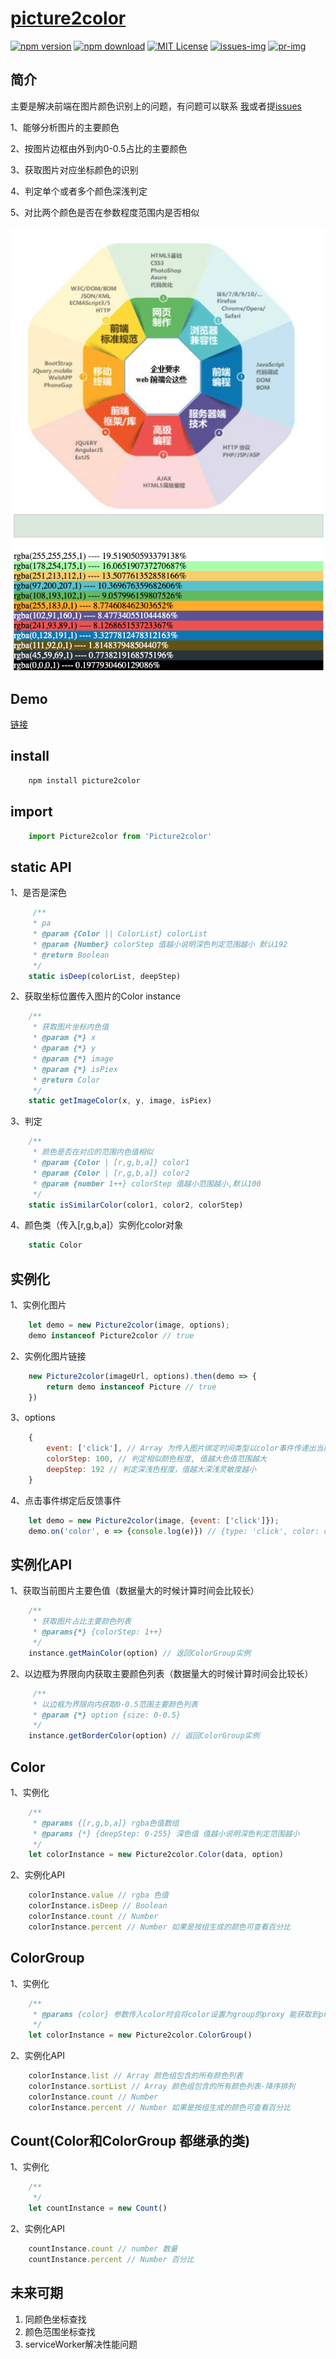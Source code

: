 # [picture2color](./)

[![npm version][npm-version-img]][npm-url]
[![npm download][npm-download-img]][npm-download]
[![MIT License][license-image]][license-url]
[![issues-img]][issues]
[![pr-img]][pr]

## 简介
主要是解决前端在图片颜色识别上的问题，有问题可以联系
[我][e-mail]或者提[issues][issues]

1、能够分析图片的主要颜色

2、按图片边框由外到内0-0.5占比的主要颜色

3、获取图片对应坐标颜色的识别

4、判定单个或者多个颜色深浅判定

5、对比两个颜色是否在参数程度范围内是否相似

![img][demo-img]

## Demo

[链接][demo]

## install
``` bash
    npm install picture2color
```

## import

```javascript
    import Picture2color from 'Picture2color'
```

## static API

1、是否是深色
```javascript
     /**
     * pa
     * @param {Color || ColorList} colorList
     * @param {Number} colorStep 值越小说明深色判定范围越小 默认192
     * @return Boolean
     */
    static isDeep(colorList, deepStep)
```
2、获取坐标位置传入图片的Color instance
```javascript
    /**
     * 获取图片坐标内色值
     * @param {*} x
     * @param {*} y
     * @param {*} image
     * @param {*} isPiex
     * @return Color
     */
    static getImageColor(x, y, image, isPiex)
```
3、判定
```javascript
    /**
     * 颜色是否在对应的范围内色值相似
     * @param {Color | [r,g,b,a]} color1
     * @param {Color | [r,g,b,a]} color2
     * @param {number 1++} colorStep 值越小范围越小,默认100
     */
    static isSimilarColor(color1, color2, colorStep)
```
4、颜色类（传入[r,g,b,a]）实例化color对象
```javascript
    static Color
```
## 实例化

1、实例化图片
```javascript
    let demo = new Picture2color(image, options);
    demo instanceof Picture2color // true
```

2、实例化图片链接
```javascript
    new Picture2color(imageUrl, options).then(demo => {
        return demo instanceof Picture // true
    })
```
3、options
```javascript
    {
        event: ['click'], // Array 为传入图片绑定时间类型以color事件传递出当前事件坐标Color
        colorStep: 100, // 判定相似颜色程度, 值越大色值范围越大
        deepStep: 192 // 判定深浅色程度，值越大深浅灵敏度越小
    }
```
4、点击事件绑定后反馈事件
```javascript
    let demo = new Picture2color(image, {event: ['click']});
    demo.on('color', e => {console.log(e)}) // {type: 'click', color: color}
```

## 实例化API

1、获取当前图片主要色值（数据量大的时候计算时间会比较长）

```javascript
    /**
     * 获取图片占比主要颜色列表
     * @params{*} {colorStep: 1++}
     */
    instance.getMainColor(option) // 返回ColorGroup实例
```
2、以边框为界限向内获取主要颜色列表（数据量大的时候计算时间会比较长）
```javascript
     /**
     * 以边框为界限向内获取0-0.5范围主要颜色列表
     * @param {*} option {size: 0-0.5}
     */
    instance.getBorderColor(option) // 返回ColorGroup实例
```

## Color

1、实例化
```javascript
    /**
     * @params {[r,g,b,a]} rgba色值数组
     * @params {*} {deepStep: 0-255} 深色值 值越小说明深色判定范围越小
     */
    let colorInstance = new Picture2color.Color(data, option)
```
2、实例化API

```javascript
    colorInstance.value // rgba 色值
    colorInstance.isDeep // Boolean
    colorInstance.count // Number
    colorInstance.percent // Number 如果是按组生成的颜色可查看百分比
```
## ColorGroup

1、实例化
```javascript
    /**
     * @params {color} 参数传入color时会将color设置为group的proxy 能获取到proxy和value两个属性，为空时则纯作为颜色组
     */
    let colorInstance = new Picture2color.ColorGroup()
```
2、实例化API

```javascript
    colorInstance.list // Array 颜色组包含的所有颜色列表
    colorInstance.sortList // Array 颜色组包含的所有颜色列表-降序排列
    colorInstance.count // Number
    colorInstance.percent // Number 如果是按组生成的颜色可查看百分比
```
## Count(Color和ColorGroup 都继承的类)

1、实例化
```javascript
    /**
     */
    let countInstance = new Count()
```
2、实例化API

```javascript
    countInstance.count // number 数量
    countInstance.percent // Number 百分比
```

## 未来可期

1. 同颜色坐标查找
2. 颜色范围坐标查找
3. serviceWorker解决性能问题

[demo-img]: ./assets/color.png
[demo]: https://wanxiaodong404.github.io/picture2color/examples/

[npm-version-img]: https://img.shields.io/npm/v/picture2color
[npm-url]: https://www.npmjs.com/package/picture2color

[npm-download-img]: https://img.shields.io/npm/dw/picture2color.svg?style=flat
[npm-download]: https://npmcharts.com/compare/picture2color?minimal=true

[license-image]: https://img.shields.io/badge/license-MIT-blue.svg?style=flat
[license-url]: LICENSE

[e-mail]: mailto://729779978@qq.com

[issues-img]: https://img.shields.io/bitbucket/issues-raw/sheldonWan/picture2color
[issues]: https://github.com/sheldonWan/picture2color/issues

[pr-img]: https://img.shields.io/bitbucket/pr-raw/sheldonWan/picture2color
[pr]: https://github.com/sheldonWan/picture2color/pr